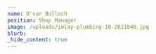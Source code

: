 ```yaml
---
name: D'var Bulloch
position: Shop Manager
image: /uploads/imlay-plumbing-10-2021040.jpg
blurb:
_hide_content: true
---
```

